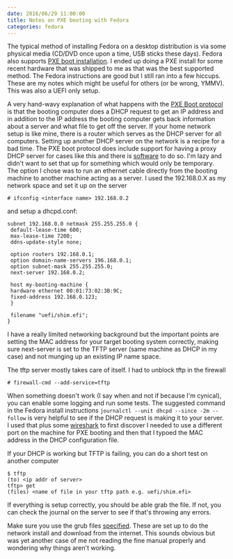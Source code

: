 ```yaml
---
date: 2016/06/29 11:00:00
title: Notes on PXE booting with Fedora
categories: fedora
---
```

The typical method of installing Fedora on a desktop distribution is via some
physical media (CD/DVD once upon a time, USB sticks these days). Fedora also
supports [PXE boot installation](https://docs.fedoraproject.org/en-US/Fedora/24/html/Installation_Guide/chap-pxe-server-setup.html).
I ended up doing a PXE install for some recent hardware that was shipped to me
as that was the best supported method. The Fedora instructions are good but
I still ran into a few hiccups. These are my notes which might be useful for
others (or be wrong, YMMV). This was also a UEFI only setup.

A very hand-wavy explanation of what happens with the [PXE Boot protocol](https://en.wikipedia.org/wiki/Preboot_Execution_Environment)
is that the booting computer does a DHCP request to get an IP address and
in addition to the IP address the booting computer gets back information about
a server and what file to get off the server. If your home network setup is
like mine, there is a router which serves as the DHCP server for all computers.
Setting up another DHCP server on the network is a recipe for a bad time. The
PXE boot protocol does include support for having a proxy DHCP server for cases
like this and there is [software](http://cobbler.github.io/manuals/quickstart/)
to do so. I'm lazy and didn't want to set that up for something which would
only be temporary. The option I chose was to run an ethernet cable directly
from the booting machine to another machine acting as a server. I used the
192.168.0.X as my network space and set it up on the server

	# ifconfig <interface name> 192.168.0.2

and setup a dhcpd.conf:

	subnet 192.168.0.0 netmask 255.255.255.0 {
	 default-lease-time 600;
	 max-lease-time 7200;
	 ddns-update-style none;

	 option routers 192.168.0.1;
	 option domain-name-servers 196.168.0.1;
	 option subnet-mask 255.255.255.0;
	 next-server 192.168.0.2;

	 host my-booting-machine {
	 hardware ethernet 00:01:73:02:3B:9C;
	 fixed-address 192.168.0.123;
	 }

	 filename "uefi/shim.efi";
	}

I have a really limited networking background but the important points are
setting the MAC address for your target booting system correctly, making
sure next-server is set to the TFTP server (same machine as DHCP in my case)
and not munging up an existing IP name space.

The tftp server mostly takes care of itself. I had to unblock tftp in the
firewall

	# firewall-cmd --add-service=tftp

When something doesn't work (I say when and not if because I'm cynical), you
can enable some logging and run some tests. The suggested command in the
Fedora install instructions `journalctl --unit dhcpd --since -2m --follow`
is very helpful to see if the DHCP request is making it to your server. I used
that plus some [wireshark](https://www.wireshark.org/) to first discover I
needed to use a different port on the machine for PXE booting and then that I
typoed the MAC address in the DHCP configuration file.

If your DHCP is working but TFTP is failing, you can do a short test on another
computer

	$ tftp
	(to) <ip addr of server>
	tftp> get
	(files) <name of file in your tftp path e.g. uefi/shim.efi>

If everything is setup correctly, you should be able grab the file. If not,
you can check the journal on the server to see if that's throwing any errors.

Make sure you use the grub files [specified](https://docs.fedoraproject.org/en-US/Fedora/24/html/Installation_Guide/pxe-bootloader.html).
These are set up to do the network install and download from the internet.
This sounds obvious but was yet another case of me not reading the fine manual
properly and wondering why things aren't working.
